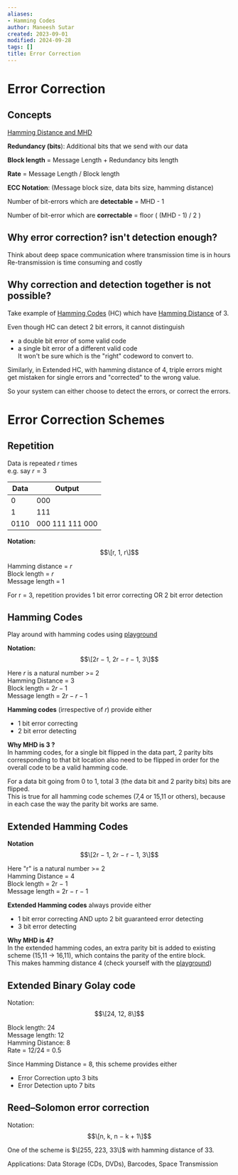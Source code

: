 ```yaml
---
aliases:
- Hamming Codes
author: Maneesh Sutar
created: 2023-09-01
modified: 2024-09-28
tags: []
title: Error Correction
---
```


# Error Correction

## Concepts

[Hamming Distance and MHD](hamming_distance.md)

**Redundancy (bits**): Additional bits that we send with our data

**Block length** = Message Length + Redundancy bits length

**Rate** = Message Length / Block length

**ECC Notation**: (Message block size, data bits size, hamming distance)

Number of bit-errors which are **detectable** = MHD - 1

Number of bit-error which are **correctable** = floor ( (MHD - 1) / 2 )

## Why error correction? isn't detection enough?

Think about deep space communication where transmission time is in hours  
Re-transmission is time consuming and costly

## Why correction and detection together is not possible?

Take example of [Hamming Codes](#hamming-codes) (HC) which have [Hamming Distance](hamming_distance.md) of 3.

Even though HC can detect 2 bit errors, it cannot distinguish

* a double bit error of some valid code
* a single bit error of a different valid code  
  It won't be sure which is the "right" codeword to convert to.

Similarly, in Extended HC, with hamming distance of 4, triple errors might get mistaken for single errors and "corrected" to the wrong value.

So your system can either choose to detect the errors, or correct the errors.

# Error Correction Schemes

## Repetition

Data is repeated $r$ times  
e.g. say $r = 3$

|Data|Output|
|----|------|
|0|000|
|1|111|
|0110|000 111 111 000|

**Notation:**  
$$\[r, 1, r\]$$

Hamming distance  = $r$  
Block length = $r$  
Message length = 1

For r = 3, repetition provides 1 bit error correcting OR 2 bit error detection

## Hamming Codes

Play around with hamming codes using [playground](https://docs.google.com/spreadsheets/d/1eYzlwtUPrevD95FoAhPIt2A6nAkIjm6YOprlPqGR5zw/edit?usp=sharing)

**Notation:**  
$$\[2r − 1, 2r − r − 1, 3\]$$

Here $r$ is a natural number >= 2  
Hamming Distance = 3  
Block length = $2r − 1$  
Message length = $2r − r − 1$

**Hamming codes** (irrespective of $r$) provide either

* 1 bit error correcting
* 2 bit error detecting

**Why MHD is 3 ?**  
In hamming codes, for a single bit flipped in the data part, 2 parity bits corresponding to that bit location also need to be flipped in order for the overall code to be a valid hamming code.

For a data bit going from 0 to 1, total 3 (the data bit and 2 parity bits) bits are flipped.  
This is true for all hamming code schemes (7,4 or 15,11 or others), because in each case the way the parity bit works are same.

## Extended Hamming Codes

**Notation**  
$$\[2r − 1, 2r − r − 1, 3\]$$

Here "r" is a natural number >= 2  
Hamming Distance = 4  
Block length = 2r − 1  
Message length = 2r − r − 1

**Extended Hamming codes** always provide either

* 1 bit error correcting AND upto 2 bit guaranteed error detecting
* 3 bit error detecting

**Why MHD is 4?**  
In the extended hamming codes, an extra parity bit is added to existing scheme (15,11 -> 16,11), which contains the parity of the entire block.  
This makes hamming distance 4 (check yourself with the [playground](https://docs.google.com/spreadsheets/d/1eYzlwtUPrevD95FoAhPIt2A6nAkIjm6YOprlPqGR5zw/edit?usp=sharing))

## Extended Binary Golay code

Notation:  
$$\[24, 12, 8\]$$

Block length: 24  
Message length: 12  
Hamming Distance: 8  
Rate = 12/24 = 0.5

Since Hamming Distance = 8, this scheme provides either

* Error Correction upto 3 bits
* Error Detection upto 7 bits

## Reed–Solomon error correction

Notation:  
$$\[n, k, n − k + 1\]$$

One of the scheme is $\[255, 223, 33\]$ with hamming distance of 33.

Applications: Data Storage (CDs, DVDs), Barcodes, Space Transmission
